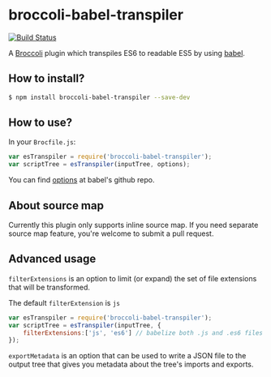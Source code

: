 # broccoli-babel-transpiler

[![Build Status](https://travis-ci.org/babel/broccoli-babel-transpiler.svg?branch=master)](https://travis-ci.org/babel/broccoli-babel-transpiler)

A [Broccoli](https://github.com/broccolijs/broccoli) plugin which
transpiles ES6 to readable ES5 by using [babel](https://github.com/babel/babel).

## How to install?

```sh
$ npm install broccoli-babel-transpiler --save-dev
```

## How to use?

In your `Brocfile.js`:

```js
var esTranspiler = require('broccoli-babel-transpiler');
var scriptTree = esTranspiler(inputTree, options);
```

You can find [options](https://babeljs.io/docs/usage/options) at babel's
github repo.

## About source map

Currently this plugin only supports inline source map. If you need
separate source map feature, you're welcome to submit a pull request.

## Advanced usage

`filterExtensions` is an option to limit (or expand) the set of file extensions that will be transformed.

The default `filterExtension` is `js`

```js
var esTranspiler = require('broccoli-babel-transpiler');
var scriptTree = esTranspiler(inputTree, {
    filterExtensions:['js', 'es6'] // babelize both .js and .es6 files
});
```

`exportMetadata` is an option that can be used to write a JSON file to the output tree that gives you metadata about the tree's imports and exports.
